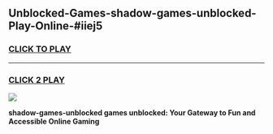 
## Unblocked-Games-shadow-games-unblocked-Play-Online-#iiej5
<h3>
<a href="https://premium.freeplayer.one?title=shadow-games-unblocked&ref=27F">CLICK TO PLAY</a></h3>
<hr>

<h3>
<a href="https://premium.freeplayer.one?title=shadow-games-unblocked&ref=27F">CLICK 2 PLAY</a>
  
</h3>

<a href="https://premium.freeplayer.one?title=shadow-games-unblocked&ref=27F"><img src="https://clearcache.store/games.png"></a>


**shadow-games-unblocked games unblocked: Your Gateway to Fun and Accessible Online Gaming**
